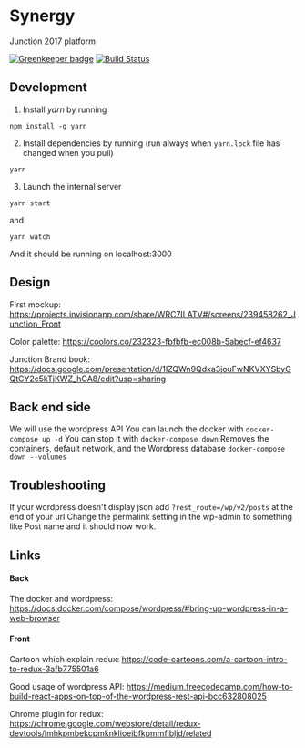 # Synergy
Junction 2017 platform

[![Greenkeeper badge](https://badges.greenkeeper.io/hackjunction/Synergy.svg)](https://greenkeeper.io/)
[![Build Status](https://travis-ci.org/hackjunction/Synergy.svg?branch=master)](https://travis-ci.org/hackjunction/Synergy)

## Development

1. Install *yarn* by running
```
npm install -g yarn
```

2. Install dependencies by running (run always when `yarn.lock` file has changed when you pull)
```
yarn
```

3. Launch the internal server
```
yarn start
```
and
```
yarn watch
```
And it should be running on localhost:3000


## Design

First mockup:
https://projects.invisionapp.com/share/WRC7ILATV#/screens/239458262_Junction_Front

Color palette:
https://coolors.co/232323-fbfbfb-ec008b-5abecf-ef4637

Junction Brand book:
https://docs.google.com/presentation/d/1IZQWn9Qdxa3jouFwNKVXYSbyGQtCY2c5kTjKWZ_hGA8/edit?usp=sharing

## Back end side

We will use the wordpress API
You can launch the docker with `docker-compose up -d`
You can stop it with `docker-compose down`
Removes the containers, default network, and the Wordpress database `docker-compose down --volumes`

## Troubleshooting

If your wordpress doesn't display json add `?rest_route=/wp/v2/posts` at the end of your url
Change the permalink setting in the wp-admin to something like Post name and it should now work.

## Links

#### Back
The docker and wordpress:
https://docs.docker.com/compose/wordpress/#bring-up-wordpress-in-a-web-browser

#### Front
Cartoon which explain redux:
https://code-cartoons.com/a-cartoon-intro-to-redux-3afb775501a6

Good usage of wordpress API:
https://medium.freecodecamp.com/how-to-build-react-apps-on-top-of-the-wordpress-rest-api-bcc632808025

Chrome plugin for redux:
https://chrome.google.com/webstore/detail/redux-devtools/lmhkpmbekcpmknklioeibfkpmmfibljd/related
